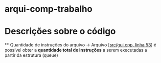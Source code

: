 # arqui-comp-trabalho

# Descrições sobre o código

** Quantidade de instruções do arquivo
 -> Arquivo [<a href='https://github.com/diegobastos/arqui-comp-trabalho/blob/master/TFSim/src/gui.cpp' target="_blank">src/gui.cpp, linha 53</a>] é possível obter a <strong>quantidade total de instruções</strong> a serem executadas a partir da estrutura (queue)
